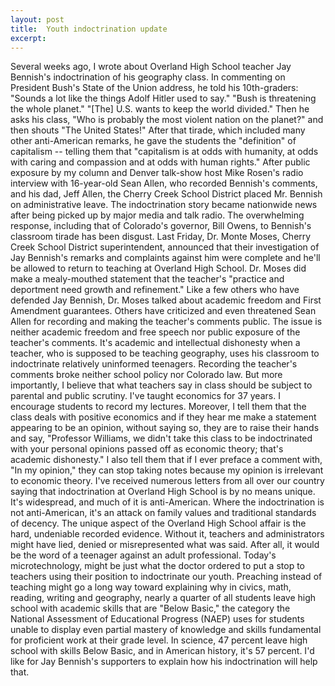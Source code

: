 ```yaml
---
layout: post
title:  Youth indoctrination update
excerpt:
---
```












Several weeks ago, I wrote about Overland High School teacher Jay Bennish's indoctrination of his geography class. In commenting on President Bush's State of the Union address, he told his 10th-graders: "Sounds a lot like the things Adolf Hitler used to say." "Bush is threatening the whole planet." "[The] U.S. wants to keep the world divided." Then he asks his class, "Who is probably the most violent nation on the planet?" and then shouts "The United States!" After that tirade, which included many other anti-American remarks, he gave the students the "definition" of capitalism -- telling them that "capitalism is at odds with humanity, at odds with caring and compassion and at odds with human rights." After public exposure by my column and Denver talk-show host Mike Rosen's radio interview with 16-year-old Sean Allen, who recorded Bennish's comments, and his dad, Jeff Allen, the Cherry Creek School District placed Mr. Bennish on administrative leave. The indoctrination story became nationwide news after being picked up by major media and talk radio. The overwhelming response, including that of Colorado's governor, Bill Owens, to Bennish's classroom tirade has been disgust. Last Friday, Dr. Monte Moses, Cherry Creek School District superintendent, announced that their investigation of Jay Bennish's remarks and complaints against him were complete and he'll be allowed to return to teaching at Overland High School. Dr. Moses did make a mealy-mouthed statement that the teacher's "practice and deportment need growth and refinement." Like a few others who have defended Jay Bennish, Dr. Moses talked about academic freedom and First Amendment guarantees. Others have criticized and even threatened Sean Allen for recording and making the teacher's comments public. The issue is neither academic freedom and free speech nor public exposure of the teacher's comments. It's academic and intellectual dishonesty when a teacher, who is supposed to be teaching geography, uses his classroom to indoctrinate relatively uninformed teenagers. Recording the teacher's comments broke neither school policy nor Colorado law. But more importantly, I believe that what teachers say in class should be subject to parental and public scrutiny. I've taught economics for 37 years. I encourage students to record my lectures. Moreover, I tell them that the class deals with positive economics and if they hear me make a statement appearing to be an opinion, without saying so, they are to raise their hands and say, "Professor Williams, we didn't take this class to be indoctrinated with your personal opinions passed off as economic theory; that's academic dishonesty." I also tell them that if I ever preface a comment with, "In my opinion," they can stop taking notes because my opinion is irrelevant to economic theory. I've received numerous letters from all over our country saying that indoctrination at Overland High School is by no means unique. It's widespread, and much of it is anti-American. Where the indoctrination is not anti-American, it's an attack on family values and traditional standards of decency. The unique aspect of the Overland High School affair is the hard, undeniable recorded evidence. Without it, teachers and administrators might have lied, denied or misrepresented what was said. After all, it would be the word of a teenager against an adult professional. Today's microtechnology, might be just what the doctor ordered to put a stop to teachers using their position to indoctrinate our youth. Preaching instead of teaching might go a long way toward explaining why in civics, math, reading, writing and geography, nearly a quarter of all students leave high school with academic skills that are "Below Basic," the category the National Assessment of Educational Progress (NAEP) uses for students unable to display even partial mastery of knowledge and skills fundamental for proficient work at their grade level. In science, 47 percent leave high school with skills Below Basic, and in American history, it's 57 percent. I'd like for Jay Bennish's supporters to explain how his indoctrination will help that.


